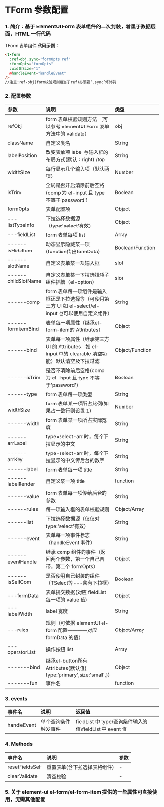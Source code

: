 # TForm 参数配置

### 1. 简介：基于 ElementUI Form 表单组件的二次封装，着重于数据层面，HTML 一行代码

TForm 表单组件
**代码示例：**

```html
<t-form
  :ref-obj.sync="formOpts.ref"
  :formOpts="formOpts"
  :widthSize="1"
  @handleEvent="handleEvent"
/>
//注意:ref-obj(form校验规则相当于ref)必须要‘.sync’修饰符
```
### 2. 配置参数

| 参数                | 说明                                                                                                    | 类型             | 默认值      |
| :------------------ | :------------------------------------------------------------------------------------------------------ | :--------------- | :---------- |
| refObj              | form 表单校验规则方法 （可以参考 elementUI Form 表单方法中的 validate）                                 | obj              | -           |
| className           | 自定义类名                                                                                              | String           | -           |
| labelPosition       | 改变表单项 label 与输入框的布局方式(默认：right) /top                                                   | String           | 'right'     |
| widthSize           | 每行显示几个输入项（默认两项）                                                                          | Number           | 2           |
| isTrim              | 全局是否开启清除前后空格(comp 为 el-input 且 type 不等于'password')                                     | Boolean          | true        |
| formOpts            | 表单配置项                                                                                              | Object           | {}          |
| ---listTypeInfo     | 下拉选择数据源（type:'select'有效）                                                                     | Object           | {}          |
| ---fieldList        | form 表单每项 list                                                                                      | Array            | []          |
| ------isHideItem    | 动态显示隐藏某一项(function传出formData)                                                                | Boolean/Function | false       |
| ------slotName      | 自定义表单某一项输入框                                                                                  | slot             | -           |
| ------childSlotName | 自定义表单某一下拉选择项子组件插槽（el-option）                                                         | slot             | -           |
| ------comp          | form 表单每一项组件是输入框还是下拉选择等（可使用第三方 UI 如 el-select/el-input 也可以使用自定义组件） | String           | -           |
| ------formItemBind  | 表单每一项属性（继承el-form-item的 Attributes）                                                         | Object           | {}          |
| ------bind          | 表单每一项属性（继承第三方 UI 的 Attributes，如 el-input 中的 clearable 清空功能）默认清空及下拉过滤    | Object/Function  | {}          |
| ------isTrim        | 是否不清除前后空格(comp 为 el-input 且 type 不等于'password')                                           | Boolean          | false       |
| ------type          | form 表单每一项类型                                                                                     | String           | 是          |
| ------widthSize     | form 表单某一项所占比例(如果占一整行则设置 1)                                                           | Number           | 2           |
| ------width         | form 表单某一项所占实际宽度                                                                             | String           | 100%        |
| ------arrLabel      | type=select-arr 时，每个下拉显示的中文                                                                  | String           | 'dictLabel' |
| ------arrKey        | type=select-arr 时，每个下拉显示的中文传后台的数字                                                      | String           | 'dictValue' |
| ------label         | form 表单每一项 title                                                                                   | String           | -           |
| ------labelRender   | 自定义某一项 title                                                                                      | function         | -           |
| ------value         | form 表单每一项传给后台的参数                                                                           | String           | -           |
| ------rules         | 每一项输入框的表单校验规则                                                                              | Object/Array     | -           |
| ------list          | 下拉选择数据源（仅仅对 type:'select'有效）                                                              | String           | -           |
| ------event         | 表单每一项事件标志（handleEvent 事件）                                                                  | String           | -           |
| ------eventHandle   | 继承 comp 组件的事件（返回两个参数，第一个自己自带，第二个 formOpts）                                   | Object           | -           |
| ------isSelfCom     | 是否使用自己封装的组件（TSelect等---含有下拉框）                                                        | Boolean          | false       |
| ---formData         | 表单提交数据(对应 fieldList 每一项的 value 值)                                                          | Object           | -           |
| ---labelWidth       | label 宽度                                                                                              | String           | 120px       |
| ---rules            | 规则（可依据 elementUI el-form 配置————对应 formData 的值）                                             | Object/Array     | -           |
| ---operatorList     | 操作按钮 list                                                                                           | Array            | -           |
| -------bind         | 继承el-button所有Attributes(默认值{ type:'primary',size:'small',})                                      | Object           | -           |
| -------fun          | 事件名                                                                                                  | function         | -           |
### 3. events

| 事件名      | 说明                 | 返回值                                                   |
| :---------- | :------------------- | :------------------------------------------------------- |
| handleEvent | 单个查询条件触发事件 | fieldList 中 type/查询条件输入的值/fieldList 中 event 值 |

### 4. Methods

| 事件名          | 说明                         | 参数 |
| :-------------- | :--------------------------- | :--- |
| resetFieldsSelf | 重置表单(含下拉选择表格组件) | -    |
| clearValidate   | 清空校验                     | -    |


### 5. 关于 element-ui el-form/el-form-item 提供的一些属性可直接使用，无需其他配置
